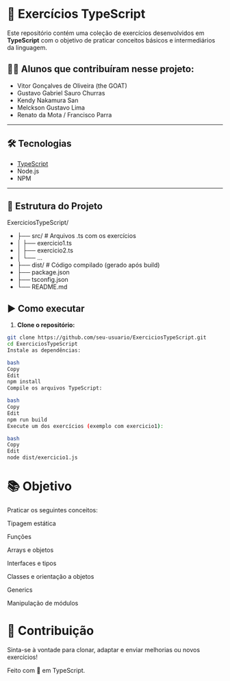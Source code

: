 # 📘 Exercícios TypeScript

Este repositório contém uma coleção de exercícios desenvolvidos em **TypeScript** com o objetivo de praticar conceitos básicos e intermediários da linguagem.

## 👨‍🎓 Alunos que contribuíram nesse projeto:

- Vitor Gonçalves de Oliveira (the GOAT)
- Gustavo Gabriel Sauro Churras
- Kendy Nakamura San  
- Melckson Gustavo Lima  
- Renato da Mota / Francisco Parra

---

## 🛠️ Tecnologias

- [TypeScript](https://www.typescriptlang.org/)
- Node.js
- NPM

---

## 📁 Estrutura do Projeto

ExerciciosTypeScript/
- ├── src/ # Arquivos .ts com os exercícios
- │ ├── exercicio1.ts
- │ ├── exercicio2.ts
- │ └── ...
- ├── dist/ # Código compilado (gerado após build)
- ├── package.json
- ├── tsconfig.json
- └── README.md

  

## ▶️ Como executar

1. **Clone o repositório:**

```bash
git clone https://github.com/seu-usuario/ExerciciosTypeScript.git
cd ExerciciosTypeScript
Instale as dependências:

bash
Copy
Edit
npm install
Compile os arquivos TypeScript:

bash
Copy
Edit
npm run build
Execute um dos exercícios (exemplo com exercicio1):

bash
Copy
Edit
node dist/exercicio1.js
```
# 📚 Objetivo
Praticar os seguintes conceitos:

Tipagem estática

Funções

Arrays e objetos

Interfaces e tipos

Classes e orientação a objetos

Generics

Manipulação de módulos

# 🚀 Contribuição
Sinta-se à vontade para clonar, adaptar e enviar melhorias ou novos exercícios!

Feito com 💙 em TypeScript.
